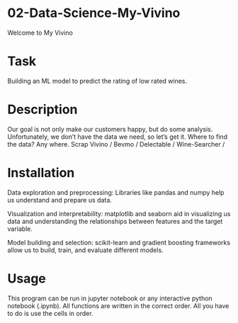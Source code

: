 # 02-Data-Science-My-Vivino
Welcome to My Vivino

# Task
Building an ML model to predict the rating of low rated wines.

# Description
Our goal is not only make our customers happy, but do some analysis. Unfortunately, we don’t have the data we need, so let’s get it. Where to find the data? Any where. Scrap Vivino / Bevmo / Delectable / Wine-Searcher /


# Installation
Data exploration and preprocessing: Libraries like pandas and numpy help us understand and prepare us data.

Visualization and interpretability: matplotlib and seaborn aid in visualizing us data and understanding the relationships between features and the target variable.

Model building and selection: scikit-learn and gradient boosting frameworks allow us to build, train, and evaluate different models.

# Usage
This program can be run in jupyter notebook or any interactive python notebook (.ipynb).
All functions are written in the correct order. 
All you have to do is use the cells in order.